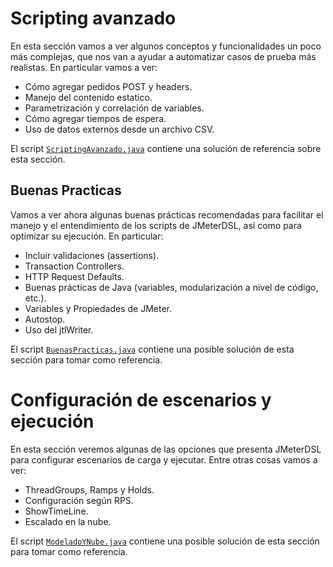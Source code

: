 # Scripting avanzado

En esta sección vamos a ver algunos conceptos y funcionalidades un poco más complejas, que nos van a ayudar a automatizar casos de prueba más realistas. En particular vamos a ver:

* Cómo agregar pedidos POST y headers.
* Manejo del contenido estatico.
* Parametrización y correlación de variables.
* Cómo agregar tiempos de espera.
* Uso de datos externos desde un archivo CSV.

El script [`ScriptingAvanzado.java`](./ScriptingAvanzado.java) contiene una solución de referencia sobre esta sección.

## Buenas Practicas

Vamos a ver ahora algunas buenas prácticas recomendadas para facilitar el manejo y el entendimiento de los scripts de JMeterDSL, así como para optimizar su ejecución. En particular:

* Incluir validaciones (assertions).
* Transaction Controllers.
* HTTP Request Defaults.
* Buenas prácticas de Java (variables, modularización a nivel de código, etc.).
* Variables y Propiedades de JMeter.
* Autostop.
* Uso del jtlWriter.

El script [`BuenasPracticas.java`](./BuenasPracticas.java) contiene una posible solución de esta sección para tomar como referencia.

# Configuración de escenarios y ejecución

En esta sección veremos algunas de las opciones que presenta JMeterDSL para configurar escenarios de carga y ejecutar. Entre otras cosas vamos a ver:

* ThreadGroups, Ramps y Holds.
* Configuración según RPS.
* ShowTimeLine.
* Escalado en la nube.

El script [`ModeladoYNube.java`](./ModeladoYNube.java) contiene una posible solución de esta sección para tomar como referencia.